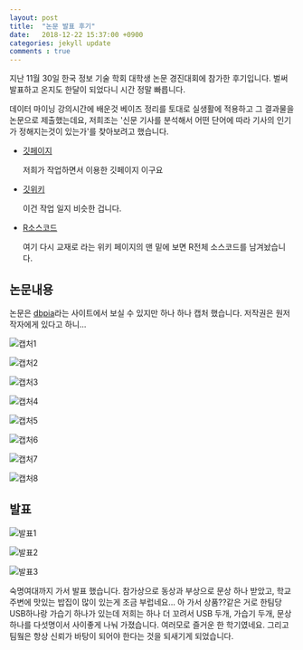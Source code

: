 ```yaml
---
layout: post
title:  "논문 발표 후기"
date:   2018-12-22 15:37:00 +0900
categories: jekyll update
comments : true
---
```


지난 11월 30일 한국 정보 기술 학회 대학생 논문 경진대회에 참가한 후기입니다. 벌써 발표하고 온지도 한달이 되었다니 시간 정말 빠릅니다.

데이터 마이닝 강의시간에 배운것 베이즈 정리를 토대로 실생활에 적용하고 그 결과물을 논문으로 제출했는데요, 저희조는 '신문 기사를 분석해서 어떤 단어에 따라 기사의 인기가 정해지는것이 있는가'를 찾아보려고 했습니다.

- [깃페이지](https://github.com/gwnuysw/PoliticsTrendDM)

  저희가 작업하면서 이용한 깃페이지 이구요

- [깃위키](https://github.com/gwnuysw/PoliticsTrendDM/wiki)

  이건 작업 일지 비슷한 겁니다.

- [R소스코드](https://github.com/gwnuysw/PoliticsTrendDM/wiki/%EB%8B%A4%EC%8B%9C%EA%B5%90%EC%9E%AC%EB%A1%9C)

  여기 다시 교재로 라는 위키 페이지의 맨 밑에 보면 R전체 소스코드를 남겨놨습니다.

## 논문내용

논문은 [dbpia](http://www.dbpia.co.kr/Journal/ArticleDetail/NODE07577958?TotalCount=200&Seq=2&q=%5B%EC%9D%B8%EA%B8%B0%20%EA%B8%B0%EC%82%AC%C2%A7coldb%C2%A72%C2%A751%C2%A73%5D&searchWord=%EC%A0%84%EC%B2%B4%3D%5E%24%EC%9D%B8%EA%B8%B0%20%EA%B8%B0%EC%82%AC%5E*&Multimedia=0&isIdentifyAuthor=0&Collection=0&SearchAll=%EC%9D%B8%EA%B8%B0%20%EA%B8%B0%EC%82%AC&isFullText=0&specificParam=0&SearchMethod=0&Sort=1&SortType=desc&Page=1&PageSize=20#)라는 사이트에서 보실 수 있지만 하나 하나 캡처 했습니다. 저작권은 원저작자에게 있다고 하니...

![캡처1](https://github.com/gwnuysw/PoliticsTrendDM/blob/master/capture2/p1.png?raw=true)

![캡처2](https://github.com/gwnuysw/PoliticsTrendDM/blob/master/capture2/p2.png?raw=true)

![캡처3](https://github.com/gwnuysw/PoliticsTrendDM/blob/master/capture2/p3.png?raw=true)

![캡처4](https://github.com/gwnuysw/PoliticsTrendDM/blob/master/capture2/p5.png?raw=true)

![캡처5](https://github.com/gwnuysw/PoliticsTrendDM/blob/master/capture2/p5.png?raw=true)

![캡처6](https://github.com/gwnuysw/PoliticsTrendDM/blob/master/capture2/p6.png?raw=true)

![캡처7](https://github.com/gwnuysw/PoliticsTrendDM/blob/master/capture2/p7.png?raw=true)

![캡처8](https://github.com/gwnuysw/PoliticsTrendDM/blob/master/capture2/p8.png?raw=true)

## 발표

![발표1](https://github.com/gwnuysw/PoliticsTrendDM/blob/master/capture2/frontPresentation.jpg?raw=true)

![발표2](https://github.com/gwnuysw/PoliticsTrendDM/blob/master/capture2/frontState.jpg?raw=true)

![발표3](https://github.com/gwnuysw/PoliticsTrendDM/blob/master/capture2/1545453729898.jpg?raw=true)

숙명여대까지 가서 발표 했습니다. 참가상으로 동상과 부상으로 문상 하나 받았고, 학교 주변에 맛있는 밥집이 많이 있는게 조금 부럽네요...
아 가서 상품??같은 거로 한팀당 USB하나랑 가습기 하나가 있는데 저희는 하나 더 꼬려서 USB 두개, 가습기 두개, 문상하나를 다섯명이서 사이좋게 나눠 가졌습니다. 여러모로 즐거운 한 학기였네요. 그리고 팀웤은 항상 신뢰가 바탕이 되어야 한다는 것을 되새기게 되었습니다.

